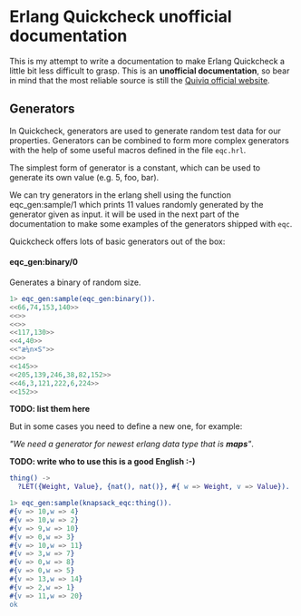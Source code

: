 # Erlang Quickcheck unofficial documentation

This is my attempt to write a documentation to make Erlang Quickcheck a little bit less difficult to grasp.
This is an **unofficial documentation**, so bear in mind that the most reliable source is still the [Quiviq official website](http://www.quviq.com/products/erlang-quickcheck/).

## Generators

In Quickcheck, generators are used to generate random test data for our properties. Generators can be combined to form more complex generators with the help of some useful macros defined in the file `eqc.hrl`.

The simplest form of generator is a constant, which can be used to generate its own value (e.g. 5, foo, bar).

We can try generators in the erlang shell using the function eqc_gen:sample/1 which prints 11 values randomly generated by the generator given as input. it will be used in the next part of the documentation to make some examples of the generators shipped with `eqc`.

Quickcheck offers lots of basic generators out of the box:

#### eqc_gen:binary/0
Generates a binary of random size.

```erlang
1> eqc_gen:sample(eqc_gen:binary()).
<<66,74,153,140>>
<<>>
<<>>
<<117,130>>
<<4,40>>
<<"æ¼n×S">>
<<>>
<<145>>
<<205,139,246,38,82,152>>
<<46,3,121,222,6,224>>
<<152>>
```

**TODO: list them here**

But in some cases you need to define a new one, for example:

_"We need a generator for newest erlang data type that is **maps**"_.

**TODO: write who to use this is a good English :-)**

```erlang
thing() ->
  ?LET({Weight, Value}, {nat(), nat()}, #{ w => Weight, v => Value}).
```

```erlang
1> eqc_gen:sample(knapsack_eqc:thing()).
#{v => 10,w => 4}
#{v => 10,w => 2}
#{v => 9,w => 10}
#{v => 0,w => 3}
#{v => 10,w => 11}
#{v => 3,w => 7}
#{v => 0,w => 8}
#{v => 0,w => 5}
#{v => 13,w => 14}
#{v => 2,w => 1}
#{v => 11,w => 20}
ok
```

